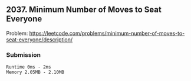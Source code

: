## 2037. Minimum Number of Moves to Seat Everyone

Problem: https://leetcode.com/problems/minimum-number-of-moves-to-seat-everyone/description/

### Submission


```
Runtime 0ms - 2ms
Memory 2.05MB - 2.10MB
```

